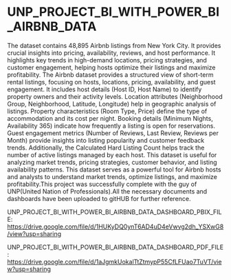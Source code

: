 # UNP_PROJECT_BI_WITH_POWER_BI_AIRBNB_DATA

The dataset contains 48,895 Airbnb listings from New York City.
It  provides crucial insights into pricing, availability, reviews, and host performance. It highlights key trends in high-demand locations, pricing strategies, and customer engagement, helping hosts optimize their listings and maximize profitability.
The Airbnb dataset provides a structured view of short-term rental listings, focusing on hosts, locations, pricing, availability, and guest engagement. It includes host details (Host ID, Host Name) to identify property owners and their activity levels. Location attributes (Neighborhood Group, Neighborhood, Latitude, Longitude) help in geographic analysis of listings. Property characteristics (Room Type, Price) define the type of accommodation and its cost per night. Booking details (Minimum Nights, Availability 365) indicate how frequently a listing is open for reservations. Guest engagement metrics (Number of Reviews, Last Review, Reviews per Month) provide insights into listing popularity and customer feedback trends. Additionally, the Calculated Hard Listing Count helps track the number of active listings managed by each host. This dataset is useful for analyzing market trends, pricing strategies, customer behavior, and listing availability patterns. This dataset serves as a powerful tool for Airbnb hosts and analysts to understand market trends, optimize listings, and maximize profitability.This project was successfully complete with the guy of UNP(United Nation of Professionals).All the necessary documents and dashboards have been uploaded to gitHUB for further reference.

UNP_PROJECT_BI_WITH_POWER_BI_AIRBNB_DATA_DASHBOARD_PBIX_FILE: https://drive.google.com/file/d/1HUKyDQ0ynT6AD4uD4eVwvg2dh_YSXwG8/view?usp=sharing

UNP_PROJECT_BI_WITH_POWER_BI_AIRBNB_DATA_DASHBOARD_PDF_FILE: https://drive.google.com/file/d/1aJgmkUokalTtZtmypP55CfLFUao7TuVT/view?usp=sharing
